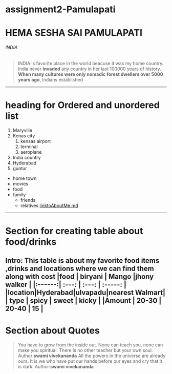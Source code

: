 # assignment2-Pamulapati
# HEMA SESHA SAI PAMULAPATI
###### INDIA

>INDIA is favorite place in the world beacuse it was my home country.
>India never **invaded** any country in her last 100000 years of history.
>**When many cultures were only nomadic forest dwellers over 5000 years ago**, Indians established 
***
# heading for Ordered and unordered list
1. Maryville
2. Kenas city
    1. kensas airport
    2. terminal
    3. aeroplane
3. India country
4. Hyderabad
5. guntur
* home town
* movies
* food
* family
  * friends
  * relatives
[linktoAboutMe.md](https://github.com/SESHASAIP/assignment2-Pamulapati/blob/main/AboutMe.md)
---
# Section for creating table about food/drinks

Intro:
This table is about my favorite food items ,drinks and locations where we can find them along with cost 
|food    | biryani | Mango  |jhony walker   |
|:------:|  :---:  | :---:  |  :-----:      |
|location|Hyderabad|ulvapadu|nearest Walmart|
| type   | spicy   | sweet  |    kicky      |
|Amount  | 20-30   | 20-40  |    15         |
---
# Section about Quotes
>You have to grow from the inside out. None can teach you, none can make you spiritual. There is no other teacher but your own soul.
>Author:**swami vivekananda**
>All the powers in the universe are already ours. It is we who have put our hands before our eyes and cry that it is dark.
>Author:**swami vivekananda**
